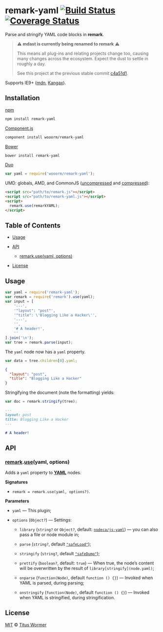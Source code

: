 # remark-yaml [![Build Status](https://img.shields.io/travis/wooorm/remark-yaml.svg)](https://travis-ci.org/wooorm/remark-yaml) [![Coverage Status](https://img.shields.io/codecov/c/github/wooorm/remark-yaml.svg)](https://codecov.io/github/wooorm/remark-yaml)

Parse and stringify YAML code blocks in **remark**.

> :warning: **mdast is currently being renamed to remark** :warning:
> 
> This means all plug-ins and relating projects change too, causing many
> changes across the ecosystem. Expect the dust to settle in roughly a day.
> 
> See this project at the previous stable commit
> [c4a51d1](https://github.com/wooorm/remark-github/commit/c4a51d1).

Supports IE9+ ([mdn](https://developer.mozilla.org/JavaScript/Reference/Global_Objects/Object/defineProperty), [Kangax](http://kangax.github.io/compat-table/es5/#Object.defineProperty)).

## Installation

[npm](https://docs.npmjs.com/cli/install)

```bash
npm install remark-yaml
```

[Component.js](https://github.com/componentjs/component)

```bash
component install wooorm/remark-yaml
```

[Bower](http://bower.io/#install-packages)

```bash
bower install remark-yaml
```

[Duo](http://duojs.org/#getting-started)

```javascript
var yaml = require('wooorm/remark-yaml');
```

UMD: globals, AMD, and CommonJS ([uncompressed](remark-yaml.js) and [compressed](remark-yaml.min.js)):

```html
<script src="path/to/remark.js"></script>
<script src="path/to/remark-yaml.js"></script>
<script>
  remark.use(remarkYAML);
</script>
```

## Table of Contents

*   [Usage](#usage)

*   [API](#api)

    *   [remark.use(yaml, options)](#remarkuseyaml-options)

*   [License](#license)

## Usage

```javascript
var yaml = require('remark-yaml');
var remark = require('remark').use(yaml);
var input = [
    '---',
    '"layout": "post"',
    '"title": \'Blogging Like a Hacker\'',
    '---',
    '',
    '# A header!',
    ''
].join('\n');
var tree = remark.parse(input);
```

The `yaml` node now has a `yaml` property.

```javascript
var data = tree.children[0].yaml;
```

```json
{
  "layout": "post",
  "title": "Blogging Like a Hacker"
}
```

Stringifying the document (note the formatting) yields:

```javascript
var doc = remark.stringify(tree);
```

```markdown
---
layout: post
title: Blogging Like a Hacker
---

# A header!
```

## API

### [remark](https://github.com/wooorm/remark#api).[use](https://github.com/wooorm/remark#remarkuseplugin-options)(yaml, options)

Adds a `yaml` property to [**YAML**](https://github.com/wooorm/remark/blob/master/doc/Nodes.md#yaml) nodes.

**Signatures**

*   `remark = remark.use(yaml, options?)`.

**Parameters**

*   `yaml` — This plugin;

*   `options` (`Object?`) — Settings:

    *   `library` (`string?` or `Object?`, default: [`nodeca/js-yaml`](https://github.com/nodeca/js-yaml))
        — you can also pass a file or node module in;

    *   `parse` (`string?`, default [`"safeLoad"`](https://github.com/nodeca/js-yaml#safeload-string---options-));

    *   `stringify` (`string?`, default [`"safeDump"`](https://github.com/nodeca/js-yaml#safedump-object---options-));

    *   `prettify` (`boolean?`, default: `true`)
        — When true, the node’s content will be overwritten by the result
        of `library[stringify](node.yaml)`;

    *   `onparse` (`function(Node)`, default `function () {}`)
        — Invoked when YAML is parsed, during parsing;

    *   `onstringify` (`function(Node)`, default `function () {}`)
        — Invoked when YAML is stringified, during stringification.

## License

[MIT](LICENSE) © [Titus Wormer](http://wooorm.com)
